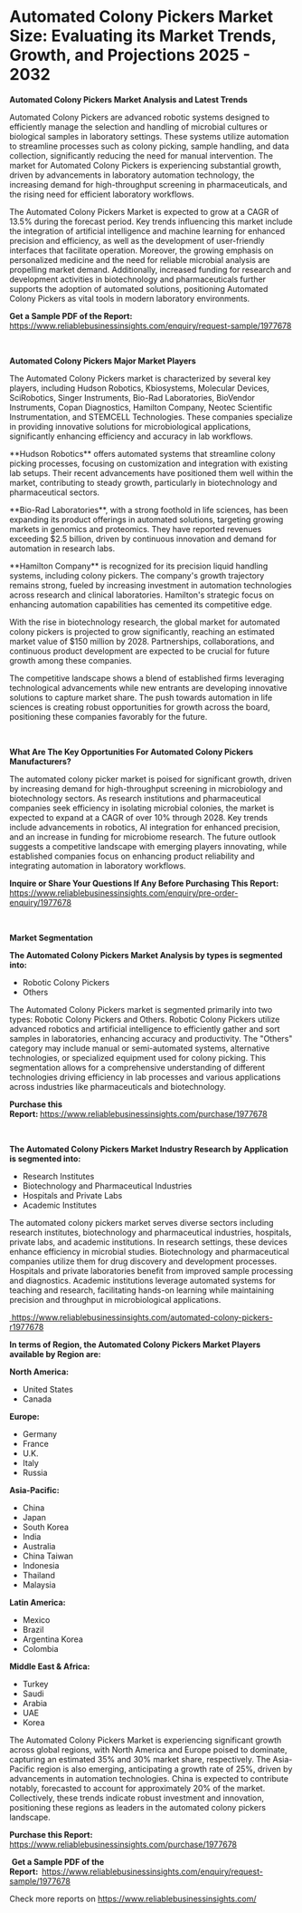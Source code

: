 <p><h1>Automated Colony Pickers Market Size: Evaluating its Market Trends, Growth, and Projections 2025 - 2032</h1></p><p><strong>Automated Colony Pickers Market Analysis and Latest Trends</strong></p>
<p><p>Automated Colony Pickers are advanced robotic systems designed to efficiently manage the selection and handling of microbial cultures or biological samples in laboratory settings. These systems utilize automation to streamline processes such as colony picking, sample handling, and data collection, significantly reducing the need for manual intervention. The market for Automated Colony Pickers is experiencing substantial growth, driven by advancements in laboratory automation technology, the increasing demand for high-throughput screening in pharmaceuticals, and the rising need for efficient laboratory workflows.</p><p>The Automated Colony Pickers Market is expected to grow at a CAGR of 13.5% during the forecast period. Key trends influencing this market include the integration of artificial intelligence and machine learning for enhanced precision and efficiency, as well as the development of user-friendly interfaces that facilitate operation. Moreover, the growing emphasis on personalized medicine and the need for reliable microbial analysis are propelling market demand. Additionally, increased funding for research and development activities in biotechnology and pharmaceuticals further supports the adoption of automated solutions, positioning Automated Colony Pickers as vital tools in modern laboratory environments.</p></p>
<p><strong>Get a Sample PDF of the Report:&nbsp;</strong> <a href="https://www.reliablebusinessinsights.com/enquiry/request-sample/1977678?utm_campaign=2745&utm_medium=2&utm_source=Github&utm_content=ia&utm_term=01032025&utm_id=automated-colony-pickers">https://www.reliablebusinessinsights.com/enquiry/request-sample/1977678</a></p>
<p>&nbsp;</p>
<p><strong>Automated Colony Pickers Major Market Players</strong></p>
<p><p>The Automated Colony Pickers market is characterized by several key players, including Hudson Robotics, Kbiosystems, Molecular Devices, SciRobotics, Singer Instruments, Bio-Rad Laboratories, BioVendor Instruments, Copan Diagnostics, Hamilton Company, Neotec Scientific Instrumentation, and STEMCELL Technologies. These companies specialize in providing innovative solutions for microbiological applications, significantly enhancing efficiency and accuracy in lab workflows.</p><p>**Hudson Robotics** offers automated systems that streamline colony picking processes, focusing on customization and integration with existing lab setups. Their recent advancements have positioned them well within the market, contributing to steady growth, particularly in biotechnology and pharmaceutical sectors.</p><p>**Bio-Rad Laboratories**, with a strong foothold in life sciences, has been expanding its product offerings in automated solutions, targeting growing markets in genomics and proteomics. They have reported revenues exceeding $2.5 billion, driven by continuous innovation and demand for automation in research labs.</p><p>**Hamilton Company** is recognized for its precision liquid handling systems, including colony pickers. The company's growth trajectory remains strong, fueled by increasing investment in automation technologies across research and clinical laboratories. Hamilton's strategic focus on enhancing automation capabilities has cemented its competitive edge.</p><p>With the rise in biotechnology research, the global market for automated colony pickers is projected to grow significantly, reaching an estimated market value of $150 million by 2028. Partnerships, collaborations, and continuous product development are expected to be crucial for future growth among these companies.</p><p>The competitive landscape shows a blend of established firms leveraging technological advancements while new entrants are developing innovative solutions to capture market share. The push towards automation in life sciences is creating robust opportunities for growth across the board, positioning these companies favorably for the future.</p></p>
<p>&nbsp;</p>
<p><strong>What Are The Key Opportunities For Automated Colony Pickers Manufacturers?</strong></p>
<p><p>The automated colony picker market is poised for significant growth, driven by increasing demand for high-throughput screening in microbiology and biotechnology sectors. As research institutions and pharmaceutical companies seek efficiency in isolating microbial colonies, the market is expected to expand at a CAGR of over 10% through 2028. Key trends include advancements in robotics, AI integration for enhanced precision, and an increase in funding for microbiome research. The future outlook suggests a competitive landscape with emerging players innovating, while established companies focus on enhancing product reliability and integrating automation in laboratory workflows.</p></p>
<p><strong>Inquire or Share Your Questions If Any Before Purchasing This Report:</strong> <a href="https://www.reliablebusinessinsights.com/enquiry/pre-order-enquiry/1977678?utm_campaign=2745&utm_medium=2&utm_source=Github&utm_content=ia&utm_term=01032025&utm_id=automated-colony-pickers">https://www.reliablebusinessinsights.com/enquiry/pre-order-enquiry/1977678</a></p>
<p>&nbsp;</p>
<p><strong>Market Segmentation</strong></p>
<p><strong>The Automated Colony Pickers Market Analysis by types is segmented into:</strong></p>
<p><ul><li>Robotic Colony Pickers</li><li>Others</li></ul></p>
<p><p>The Automated Colony Pickers market is segmented primarily into two types: Robotic Colony Pickers and Others. Robotic Colony Pickers utilize advanced robotics and artificial intelligence to efficiently gather and sort samples in laboratories, enhancing accuracy and productivity. The "Others" category may include manual or semi-automated systems, alternative technologies, or specialized equipment used for colony picking. This segmentation allows for a comprehensive understanding of different technologies driving efficiency in lab processes and various applications across industries like pharmaceuticals and biotechnology.</p></p>
<p><strong>Purchase this Report:&nbsp;</strong><a href="https://www.reliablebusinessinsights.com/purchase/1977678?utm_campaign=2745&utm_medium=2&utm_source=Github&utm_content=ia&utm_term=01032025&utm_id=automated-colony-pickers">https://www.reliablebusinessinsights.com/purchase/1977678</a></p>
<p>&nbsp;</p>
<p><strong>The Automated Colony Pickers Market Industry Research by Application is segmented into:</strong></p>
<p><ul><li>Research Institutes</li><li>Biotechnology and Pharmaceutical Industries</li><li>Hospitals and Private Labs</li><li>Academic Institutes</li></ul></p>
<p><p>The automated colony pickers market serves diverse sectors including research institutes, biotechnology and pharmaceutical industries, hospitals, private labs, and academic institutions. In research settings, these devices enhance efficiency in microbial studies. Biotechnology and pharmaceutical companies utilize them for drug discovery and development processes. Hospitals and private laboratories benefit from improved sample processing and diagnostics. Academic institutions leverage automated systems for teaching and research, facilitating hands-on learning while maintaining precision and throughput in microbiological applications.</p></p>
<p><a href="https://www.reliablebusinessinsights.com/automated-colony-pickers-r1977678?utm_campaign=2745&utm_medium=2&utm_source=Github&utm_content=ia&utm_term=01032025&utm_id=automated-colony-pickers">&nbsp;https://www.reliablebusinessinsights.com/automated-colony-pickers-r1977678</a></p>
<p><strong>In terms of Region, the Automated Colony Pickers Market Players available by Region are:</strong></p>
<p>
    <p> <strong> North America: </strong>
        <ul>
            <li>United States</li>
            <li>Canada</li>
        </ul>
        </p> 
    <p> <strong> Europe: </strong>
        <ul>
            <li>Germany</li>
            <li>France</li>
            <li>U.K.</li>
            <li>Italy</li>
            <li>Russia</li>
        </ul>
        </p> 
    <p> <strong> Asia-Pacific: </strong>
        <ul>
            <li>China</li>
            <li>Japan</li>
            <li>South Korea</li>
            <li>India</li>
            <li>Australia</li>
            <li>China Taiwan</li>
            <li>Indonesia</li>
            <li>Thailand</li>
            <li>Malaysia</li>
        </ul>
        </p> 
    <p> <strong> Latin America: </strong>
        <ul>
            <li>Mexico</li>
            <li>Brazil</li>
            <li>Argentina Korea</li>
            <li>Colombia</li>
        </ul>
        </p> 
    <p> <strong> Middle East & Africa: </strong>
        <ul>
            <li>Turkey</li>
            <li>Saudi</li>
            <li>Arabia</li>
            <li>UAE</li>
            <li>Korea</li>
        </ul>
    </p>
    </p>
<p><p>The Automated Colony Pickers Market is experiencing significant growth across global regions, with North America and Europe poised to dominate, capturing an estimated 35% and 30% market share, respectively. The Asia-Pacific region is also emerging, anticipating a growth rate of 25%, driven by advancements in automation technologies. China is expected to contribute notably, forecasted to account for approximately 20% of the market. Collectively, these trends indicate robust investment and innovation, positioning these regions as leaders in the automated colony pickers landscape.</p></p>
<p><strong>Purchase this Report: </strong><a href="https://www.reliablebusinessinsights.com/purchase/1977678?utm_campaign=2745&utm_medium=2&utm_source=Github&utm_content=ia&utm_term=01032025&utm_id=automated-colony-pickers">https://www.reliablebusinessinsights.com/purchase/1977678</a></p>
<p>&nbsp;<strong>Get a Sample PDF of the Report:&nbsp;&nbsp;</strong><a href="https://www.reliablebusinessinsights.com/enquiry/request-sample/1977678?utm_campaign=2745&utm_medium=2&utm_source=Github&utm_content=ia&utm_term=01032025&utm_id=automated-colony-pickers">https://www.reliablebusinessinsights.com/enquiry/request-sample/1977678</a></p>
<p><strong></strong></p>
<p>Check more reports on <a href="https://www.reliablebusinessinsights.com/?utm_campaign=2745&utm_medium=2&utm_source=Github&utm_content=ia&utm_term=01032025&utm_id=automated-colony-pickers">https://www.reliablebusinessinsights.com/</a></p>